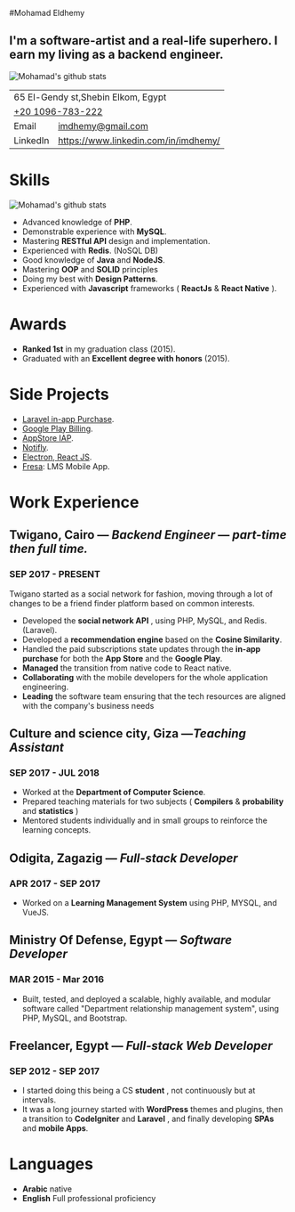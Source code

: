 #Mohamad Eldhemy

I'm a software-artist and a real-life superhero. I earn my living as a **backend engineer.**
---

![Mohamad's github stats](https://github-readme-stats.vercel.app/api?username=imdhemy&count_private=true&show_icons=true&theme=nord)

<table>
<tr>
    <td colspan="2">
        65 El-Gendy st,Shebin Elkom, Egypt
    </td>
</tr>
<tr>
    <td colspan="2">
    <a href="tel:+20 1096-783-222">+20 1096-783-222</a>
    </td>
</tr>
<tr>
    <td>Email</td>
    <td>
    <a href="mailto:imdhemy@gmail.com">imdhemy@gmail.com</a>
</td>
</tr>
<tr>
<td>LinkedIn</td>
<td><a href="https://www.linkedin.com/in/imdhemy/">https://www.linkedin.com/in/imdhemy/</a></td>
</tr>
</table>

# Skills
![Mohamad's github stats](https://github-readme-stats.vercel.app/api/top-langs?username=imdhemy&count_private=true&show_icons=true&theme=nord&langs_count=9)

- Advanced knowledge of **PHP**.
- Demonstrable experience with **MySQL**.
- Mastering **RESTful API** design and implementation.
- Experienced with **Redis**. (NoSQL DB)
- Good knowledge of **Java** and **NodeJS**.
- Mastering **OOP** and **SOLID** principles
- Doing my best with **Design Patterns**.
- Experienced with **Javascript** frameworks ( **ReactJs** &amp; **React Native** ).

# Awards
- **Ranked 1st** in my graduation class (2015).
- Graduated with an **Excellent degree with honors** (2015).

# Side Projects
- [Laravel in-app Purchase](https://github.com/imdhemy/laravel-in-app-purchases).
- [Google Play Billing](https://github.com/imdhemy/google-play-billing).
- [AppStore IAP](https://github.com/imdhemy/appstore-iap).
- [Notifly](https://github.com/piscibus/notifly).
- [Electron, React JS](https://github.com/imdhemy/electron-react-js).
- [Fresa](https://fresa-app.com): LMS Mobile App.

# Work Experience
## **Twigano,** Cairo — _Backend Engineer_ — _part-time then full time._
### SEP 2017 - PRESENT

Twigano started as a social network for fashion, moving through a lot of changes to be a friend finder platform based on common interests.
- Developed the **social network API** , using PHP, MySQL, and Redis. (Laravel).
- Developed a **recommendation engine** based on the **Cosine Similarity**.
- Handled the paid subscriptions state updates through the **in-app purchase** for both the **App Store** and the **Google Play**.
- **Managed** the transition from native code to React native.
- **Collaborating** with the mobile developers for the whole application engineering.
- **Leading** the software team ensuring that the tech resources are aligned with the company&#39;s business needs

## **Culture and science city,** Giza —_Teaching Assistant_
### SEP 2017 - JUL 2018

- Worked at the **Department of Computer Science**.
- Prepared teaching materials for two subjects ( **Compilers** &amp; **probability** and **statistics** )
- Mentored students individually and in small groups to reinforce the learning concepts.

## **Odigita,** Zagazig — _Full-stack Developer_
### APR 2017 - SEP 2017

- Worked on a **Learning Management System** using PHP, MYSQL, and VueJS.

## **Ministry Of Defense,** Egypt — _Software Developer_
### MAR 2015 - Mar 2016

- Built, tested, and deployed a scalable, highly available, and modular software called &quot;Department relationship management system&quot;, using PHP, MySQL, and Bootstrap.

## **Freelancer,** Egypt — _Full-stack Web Developer_
### SEP 2012 - SEP 2017
- I started doing this being a CS **student** , not continuously but at intervals.
- It was a long journey started with **WordPress** themes and plugins, then a transition to **CodeIgniter** and **Laravel** , and finally developing **SPAs** and **mobile Apps**.

# Languages
- **Arabic** native
- **English** Full professional proficiency
